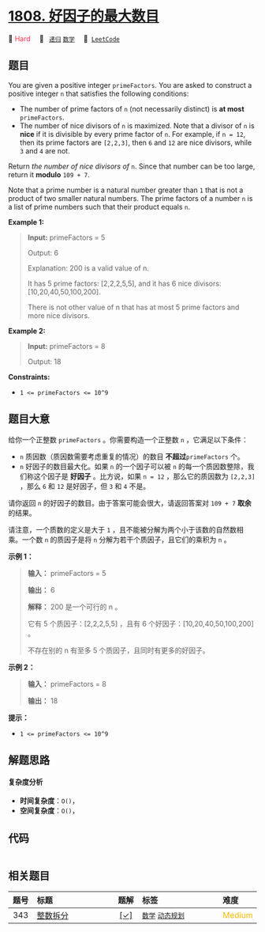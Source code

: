 # [1808. 好因子的最大数目](https://leetcode.com/problems/maximize-number-of-nice-divisors)

🔴 <font color=#ff334b>Hard</font>&emsp; 🔖&ensp; [`递归`](/leetcode-js/outline/tag/recursion.md) [`数学`](/leetcode-js/outline/tag/math.md)&emsp; 🔗&ensp;[`LeetCode`](https://leetcode.com/problems/maximize-number-of-nice-divisors)

## 题目

You are given a positive integer `primeFactors`. You are asked to construct a
positive integer `n` that satisfies the following conditions:

  * The number of prime factors of `n` (not necessarily distinct) is **at most** `primeFactors`.
  * The number of nice divisors of `n` is maximized. Note that a divisor of `n` is **nice** if it is divisible by every prime factor of `n`. For example, if `n = 12`, then its prime factors are `[2,2,3]`, then `6` and `12` are nice divisors, while `3` and `4` are not.

Return _the number of nice divisors of_ `n`. Since that number can be too
large, return it **modulo** `109 + 7`.

Note that a prime number is a natural number greater than `1` that is not a
product of two smaller natural numbers. The prime factors of a number `n` is a
list of prime numbers such that their product equals `n`.



**Example 1:**

> 
> 
> 
> 
> 
> **Input:** primeFactors = 5
> 
> Output: 6
> 
> Explanation: 200 is a valid value of n.
> 
> It has 5 prime factors: [2,2,2,5,5], and it has 6 nice divisors: [10,20,40,50,100,200].
> 
> There is not other value of n that has at most 5 prime factors and more nice divisors.

**Example 2:**

> 
> 
> 
> 
> 
> **Input:** primeFactors = 8
> 
> Output: 18

**Constraints:**

  * `1 <= primeFactors <= 10^9`


## 题目大意

给你一个正整数 `primeFactors` 。你需要构造一个正整数 `n` ，它满足以下条件：

  * `n` 质因数（质因数需要考虑重复的情况）的数目 **不超过**`primeFactors` 个。
  * `n` 好因子的数目最大化。如果 `n` 的一个因子可以被 `n` 的每一个质因数整除，我们称这个因子是 **好因子** 。比方说，如果 `n = 12` ，那么它的质因数为 `[2,2,3]` ，那么 `6` 和 `12` 是好因子，但 `3` 和 `4` 不是。

请你返回 `n` 的好因子的数目。由于答案可能会很大，请返回答案对 `109 + 7` **取余** 的结果。

请注意，一个质数的定义是大于 `1` ，且不能被分解为两个小于该数的自然数相乘。一个数 `n` 的质因子是将 `n` 分解为若干个质因子，且它们的乘积为
`n` 。

**示例 1：**

> 
> 
> 
> 
> 
> **输入：** primeFactors = 5
> 
> **输出：** 6
> 
> **解释：** 200 是一个可行的 n 。
> 
> 它有 5 个质因子：[2,2,2,5,5] ，且有 6 个好因子：[10,20,40,50,100,200] 。
> 
> 不存在别的 n 有至多 5 个质因子，且同时有更多的好因子。
> 
> 

**示例 2：**

> 
> 
> 
> 
> 
> **输入：** primeFactors = 8
> 
> **输出：** 18
> 
> 

**提示：**

  * `1 <= primeFactors <= 10^9`


## 解题思路

#### 复杂度分析

- **时间复杂度**：`O()`，
- **空间复杂度**：`O()`，

## 代码

```javascript

```

## 相关题目

<!-- prettier-ignore -->
| 题号 | 标题 | 题解 | 标签 | 难度 |
| :------: | :------ | :------: | :------ | :------ |
| 343 | [整数拆分](https://leetcode.com/problems/integer-break) | [[✓]](/leetcode-js/problem/0343.md) |  [`数学`](/leetcode-js/outline/tag/math.md) [`动态规划`](/leetcode-js/outline/tag/dynamic-programming.md) | <font color=#ffb800>Medium</font> |

<style>
.blue {
    background-color: #096dd9;
    padding: 0.25rem 0.5rem;
    margin: 0;
    font-size: 0.85em;
    border-radius: 3px;
    color: white;
    font-weight: 500;
}
table th:first-of-type { width: 10%; }
table th:nth-of-type(2) { width: 35%; }
table th:nth-of-type(3) { width: 10%; }
table th:nth-of-type(4) { width: 35%; }
table th:nth-of-type(5) { width: 10%; }
</style>
